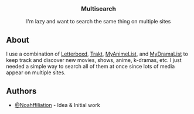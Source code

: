 <h3 align="center">Multisearch</h3>

<p align="center">I'm lazy and want to search the same thing on multiple sites</p>

## About <a name = "about"></a>
I use a combination of [Letterboxd](https://letterboxd.com/), [Trakt](https://trakt.tv), [MyAnimeList](https://myanimelist.net/), and [MyDramaList](https://mydramalist.com/) to keep track and discover new movies, shows, anime, k-dramas, etc. I just needed a simple way to search all of them at once since lots of media appear on multiple sites.

## Authors <a name = "authors"></a>
- [@Noahffiliation](https://github.com/Noahffiliation) - Idea & Initial work
